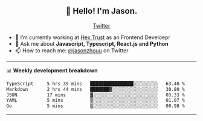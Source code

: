 <h2 align="center">👋 Hello! I'm Jason.</h2>
<p align="center">
  <a href="https://twitter.com/jasonzhouu">Twitter</a>
</p>


- 🔭 I’m currently working at [Hex Trust](https://hextrust.com/) as an Frontend Develoepr
- 💬 Ask me about **Javascript, Typescript, React.js and Python**
- 📫 How to reach me: [@jasonzhouu](https://twitter.com/jasonzhouu) on Twitter

-------

📊 **Weekly development breakdown**
<!--START_SECTION:waka-->

```txt
TypeScript     5 hrs 39 mins   ████████████████░░░░░░░░░   63.40 %
Markdown       2 hrs 44 mins   ███████▓░░░░░░░░░░░░░░░░░   30.80 %
JSON           17 mins         ▓░░░░░░░░░░░░░░░░░░░░░░░░   03.33 %
YAML           5 mins          ▒░░░░░░░░░░░░░░░░░░░░░░░░   01.07 %
Go             5 mins          ▒░░░░░░░░░░░░░░░░░░░░░░░░   00.98 %
```

<!--END_SECTION:waka-->

-------
